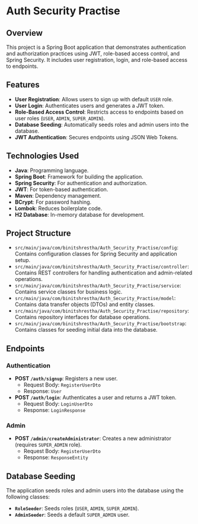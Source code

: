 # Auth Security Practise

## Overview
This project is a Spring Boot application that demonstrates authentication and authorization practices using JWT, role-based access control, and Spring Security. It includes user registration, login, and role-based access to endpoints.

## Features
- **User Registration**: Allows users to sign up with default `USER` role.
- **User Login**: Authenticates users and generates a JWT token.
- **Role-Based Access Control**: Restricts access to endpoints based on user roles (`USER`, `ADMIN`, `SUPER_ADMIN`).
- **Database Seeding**: Automatically seeds roles and admin users into the database.
- **JWT Authentication**: Secures endpoints using JSON Web Tokens.

## Technologies Used
- **Java**: Programming language.
- **Spring Boot**: Framework for building the application.
- **Spring Security**: For authentication and authorization.
- **JWT**: For token-based authentication.
- **Maven**: Dependency management.
- **BCrypt**: For password hashing.
- **Lombok**: Reduces boilerplate code.
- **H2 Database**: In-memory database for development.

## Project Structure
- `src/main/java/com/binitshrestha/Auth_Security_Practise/config`: Contains configuration classes for Spring Security and application setup.
- `src/main/java/com/binitshrestha/Auth_Security_Practise/controller`: Contains REST controllers for handling authentication and admin-related operations.
- `src/main/java/com/binitshrestha/Auth_Security_Practise/service`: Contains service classes for business logic.
- `src/main/java/com/binitshrestha/Auth_Security_Practise/model`: Contains data transfer objects (DTOs) and entity classes.
- `src/main/java/com/binitshrestha/Auth_Security_Practise/repository`: Contains repository interfaces for database operations.
- `src/main/java/com/binitshrestha/Auth_Security_Practise/bootstrap`: Contains classes for seeding initial data into the database.

## Endpoints
### Authentication
- **POST `/auth/signup`**: Registers a new user.
  - Request Body: `RegisterUserDto`
  - Response: `User`
- **POST `/auth/login`**: Authenticates a user and returns a JWT token.
  - Request Body: `LoginUserDto`
  - Response: `LoginResponse`

### Admin
- **POST `/admin/createAdministrator`**: Creates a new administrator (requires `SUPER_ADMIN` role).
  - Request Body: `RegisterUserDto`
  - Response: `ResponseEntity`

## Database Seeding
The application seeds roles and admin users into the database using the following classes:
- **`RoleSeeder`**: Seeds roles (`USER`, `ADMIN`, `SUPER_ADMIN`).
- **`AdminSeeder`**: Seeds a default `SUPER_ADMIN` user.

